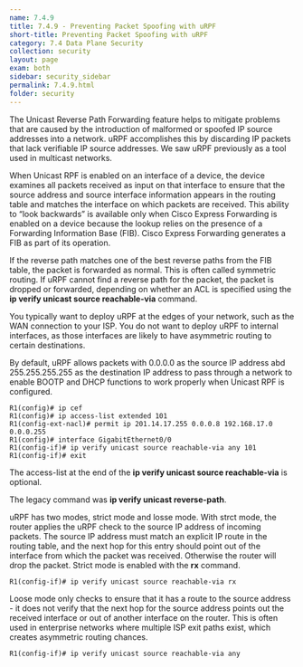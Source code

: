 ```yaml
---
name: 7.4.9
title: 7.4.9 - Preventing Packet Spoofing with uRPF
short-title: Preventing Packet Spoofing with uRPF
category: 7.4 Data Plane Security
collection: security
layout: page
exam: both
sidebar: security_sidebar
permalink: 7.4.9.html
folder: security
---
```

The Unicast Reverse Path Forwarding feature helps to mitigate problems that are caused by the introduction of malformed or spoofed IP source addresses into a network. uRPF accomplishes this by discarding IP packets that lack verifiable IP source addresses. We saw uRPF previously as a tool used in multicast networks.

When Unicast RPF is enabled on an interface of a device, the device examines all packets received as input on that interface to ensure that the source address and source interface information appears in the routing table and matches the interface on which packets are received. This ability to “look backwards” is available only when Cisco Express Forwarding is enabled on a device because the lookup relies on the presence of a Forwarding Information Base (FIB). Cisco Express Forwarding generates a FIB as part of its operation.

If the reverse path matches one of the best reverse paths from the FIB table, the packet is forwarded as normal. This is often called symmetric routing. If uRPF cannot find a reverse path for the packet, the packet is dropped or forwarded, depending on whether an ACL is specified using the **ip verify unicast source reachable-via** command.

You typically want to deploy uRPF at the edges of your network, such as the WAN connection to your ISP. You do not want to deploy uRPF to internal interfaces, as those interfaces are likely to have asymmetric routing to certain destinations.

By default, uRPF allows packets with 0.0.0.0 as the source IP address abd 255.255.255.255 as the destination IP address to pass through a network to enable BOOTP and DHCP functions to work properly when Unicast RPF is configured.

```
R1(config)# ip cef
R1(config)# ip access-list extended 101
R1(config-ext-nacl)# permit ip 201.14.17.255 0.0.0.8 192.168.17.0 0.0.0.255
R1(config)# interface GigabitEthernet0/0
R1(config-if)# ip verify unicast source reachable-via any 101
R1(config-if)# exit
```
The access-list at the end of the **ip verify unicast source reachable-via** is optional.

The legacy command was **ip verify unicast reverse-path**.

uRPF has two modes, strict mode and losse mode. With strct mode, the router applies the uRPF check to the source IP address of incoming packets. The source IP address must match an explicit IP route in the routing table, and the next hop for this entry should point out of the interface from which the packet was received. Otherwise the router will drop the packet. Strict mode is enabled with the **rx** command.
```
R1(config-if)# ip verify unicast source reachable-via rx
```
Loose mode only checks to ensure that it has a route to the source address - it does not verify that the next hop for the source address points out the received interface or out of another interface on the router. This is often used in enterprise networks where multiple ISP exit paths exist, which creates asymmetric routing chances.
```
R1(config-if)# ip verify unicast source reachable-via any
```
